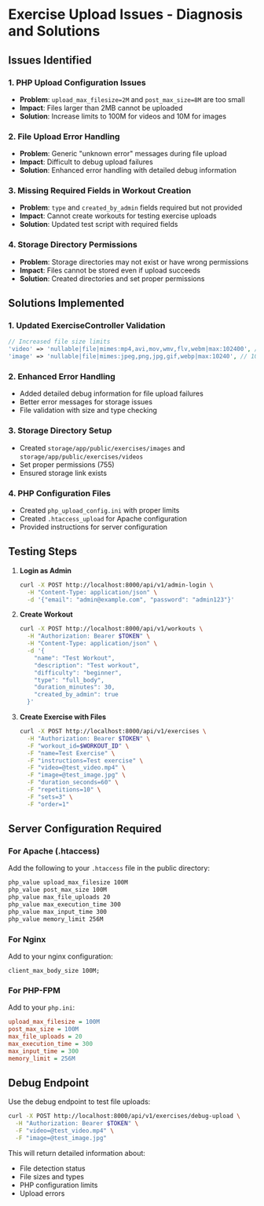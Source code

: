 # Exercise Upload Issues - Diagnosis and Solutions

## Issues Identified

### 1. PHP Upload Configuration Issues

- **Problem**: `upload_max_filesize=2M` and `post_max_size=8M` are too small
- **Impact**: Files larger than 2MB cannot be uploaded
- **Solution**: Increase limits to 100M for videos and 10M for images

### 2. File Upload Error Handling

- **Problem**: Generic "unknown error" messages during file upload
- **Impact**: Difficult to debug upload failures
- **Solution**: Enhanced error handling with detailed debug information

### 3. Missing Required Fields in Workout Creation

- **Problem**: `type` and `created_by_admin` fields required but not provided
- **Impact**: Cannot create workouts for testing exercise uploads
- **Solution**: Updated test script with required fields

### 4. Storage Directory Permissions

- **Problem**: Storage directories may not exist or have wrong permissions
- **Impact**: Files cannot be stored even if upload succeeds
- **Solution**: Created directories and set proper permissions

## Solutions Implemented

### 1. Updated ExerciseController Validation

```php
// Increased file size limits
'video' => 'nullable|file|mimes:mp4,avi,mov,wmv,flv,webm|max:102400', // 100MB max
'image' => 'nullable|file|mimes:jpeg,png,jpg,gif,webp|max:10240', // 10MB max
```

### 2. Enhanced Error Handling

- Added detailed debug information for file upload failures
- Better error messages for storage issues
- File validation with size and type checking

### 3. Storage Directory Setup

- Created `storage/app/public/exercises/images` and `storage/app/public/exercises/videos`
- Set proper permissions (755)
- Ensured storage link exists

### 4. PHP Configuration Files

- Created `php_upload_config.ini` with proper limits
- Created `.htaccess_upload` for Apache configuration
- Provided instructions for server configuration

## Testing Steps

1. **Login as Admin**

   ```bash
   curl -X POST http://localhost:8000/api/v1/admin-login \
     -H "Content-Type: application/json" \
     -d '{"email": "admin@example.com", "password": "admin123"}'
   ```

2. **Create Workout**

   ```bash
   curl -X POST http://localhost:8000/api/v1/workouts \
     -H "Authorization: Bearer $TOKEN" \
     -H "Content-Type: application/json" \
     -d '{
       "name": "Test Workout",
       "description": "Test workout",
       "difficulty": "beginner",
       "type": "full_body",
       "duration_minutes": 30,
       "created_by_admin": true
     }'
   ```

3. **Create Exercise with Files**
   ```bash
   curl -X POST http://localhost:8000/api/v1/exercises \
     -H "Authorization: Bearer $TOKEN" \
     -F "workout_id=$WORKOUT_ID" \
     -F "name=Test Exercise" \
     -F "instructions=Test exercise" \
     -F "video=@test_video.mp4" \
     -F "image=@test_image.jpg" \
     -F "duration_seconds=60" \
     -F "repetitions=10" \
     -F "sets=3" \
     -F "order=1"
   ```

## Server Configuration Required

### For Apache (.htaccess)

Add the following to your `.htaccess` file in the public directory:

```apache
php_value upload_max_filesize 100M
php_value post_max_size 100M
php_value max_file_uploads 20
php_value max_execution_time 300
php_value max_input_time 300
php_value memory_limit 256M
```

### For Nginx

Add to your nginx configuration:

```nginx
client_max_body_size 100M;
```

### For PHP-FPM

Add to your `php.ini`:

```ini
upload_max_filesize = 100M
post_max_size = 100M
max_file_uploads = 20
max_execution_time = 300
max_input_time = 300
memory_limit = 256M
```

## Debug Endpoint

Use the debug endpoint to test file uploads:

```bash
curl -X POST http://localhost:8000/api/v1/exercises/debug-upload \
  -H "Authorization: Bearer $TOKEN" \
  -F "video=@test_video.mp4" \
  -F "image=@test_image.jpg"
```

This will return detailed information about:

- File detection status
- File sizes and types
- PHP configuration limits
- Upload errors
